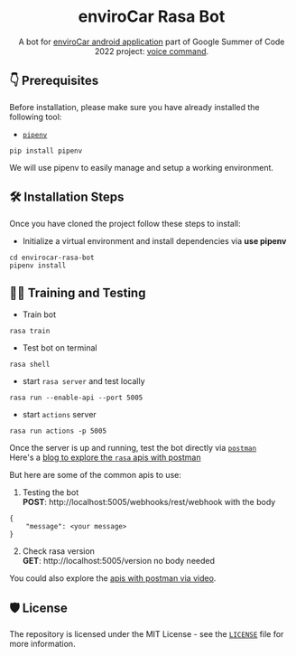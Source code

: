 <h1 align="center">enviroCar Rasa Bot</h1>
<p align="center">A bot for <a href="https://github.com/enviroCar/enviroCar-app">enviroCar android application</a> part of Google Summer of Code 2022 project: <a href="https://summerofcode.withgoogle.com/programs/2022/projects/xXN12jAU">voice command</a>.</p>

## 👇 Prerequisites

Before installation, please make sure you have already installed the following tool:

- [``pipenv``](https://pypi.org/project/pipenv/)  
```
pip install pipenv
```
We will use pipenv to easily manage and setup a working environment. 

## 🛠️ Installation Steps
Once you have cloned the project follow these steps to install:

- Initialize a virtual environment and install dependencies via **use pipenv**

```
cd envirocar-rasa-bot
pipenv install
```

## 🧑‍💻 Training and Testing
- Train bot
```
rasa train
```
- Test bot on terminal
```
rasa shell
```
- start ``rasa server`` and test locally
```
rasa run --enable-api --port 5005
```
- start `actions` server
```
rasa run actions -p 5005
```
Once the server is up and running, test the bot directly via [``postman``](https://www.postman.com/)  
Here's a [blog to explore the ``rasa`` apis with postman](https://rasa.com/blog/explore-rasa-apis-with-postman/)

But here are some of the common apis to use:

1. Testing the bot  
**POST**: http://localhost:5005/webhooks/rest/webhook with the body
```
{
    "message": <your message>
}
```

2. Check rasa version  
**GET**: http://localhost:5005/version no body needed

You could also explore the [apis with postman via video](https://www.youtube.com/watch?v=usHTraJTPyQ&list=PL75e0qA87dlHogEVKnBJLhqyaZKDg2f0W).  

## 🛡️ License

The repository is licensed under the MIT License - see the [`LICENSE`](LICENSE) file for more information.
